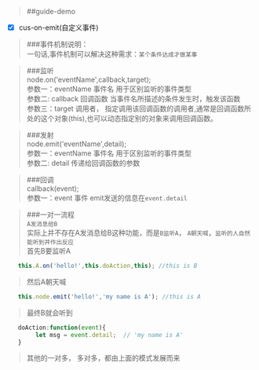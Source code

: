 > ##guide-demo 

- [x] cus-on-emit(自定义事件)

> ###事件机制说明：<br >
> 一句话,事件机制可以解决这种需求：`某个条件达成才做某事` <br >

> ###监听 <br >
> node.on('eventName',callback,target);<br >
> 参数一：eventName 事件名 用于区别监听的事件类型<br >
> 参数二: callback 回调函数 当事件名所描述的条件发生时，触发该函数<br >
> 参数三：target 调用者， 指定调用该回调函数的调用者,通常是回调函数所处的这个对象(this),也可以动态指定别的对象来调用回调函数。<br >

> ###发射 <br >
> node.emit('eventName',detail);<br >
> 参数一：eventName 事件名 用于区别监听的事件类型<br >
> 参数二: detail 传递给回调函数的参数<br >

> ###回调<br >
> callback(event);<br >
> 参数一：event 事件 emit发送的信息在`event.detail`<br >

> ###一对一流程<br >
> `A发消息给B`<br >
> 实际上并不存在A发消息给B这种功能，而是`B监听A`， `A朝天喊`，`监听的人自然能听到并作出反应` <br >
> 首先B要监听A <br >

```javascript
   this.A.on('hello!',this.doAction,this); //this is B 
```

> 然后A朝天喊 <br >

```javascript
   this.node.emit('hello!','my name is A'); //this is A
```

> 最终B就会听到 <br >

```javascript
   doAction:function(event){
        let msg = event.detail;  // 'my name is A'
   }
```

> 其他的一对多， 多对多，都由上面的模式发展而来





